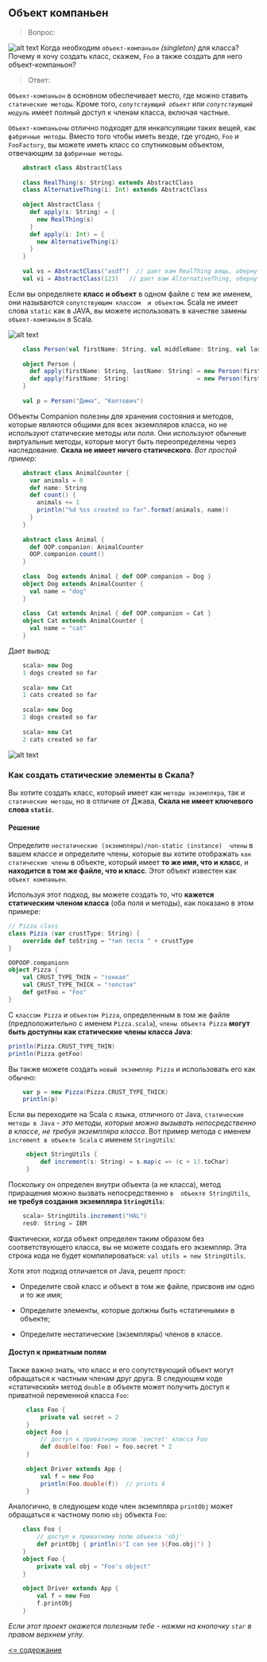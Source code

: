 ## Объект компаньен

>Вопрос:

![alt text](https://github.com/steklopod/Functions/blob/master/src/main/resources/images/girl.png "GIRL")
Когда необходим `объект-компаньон` _(singleton)_ для класса? Почему я хочу создать класс, скажем, 
`Foo` а также создать для него объект-компаньон?

>Ответ:

`Объект-компаньон` в основном обеспечивает место, где можно ставить `статические методы`. 
Кроме того, _`сопутствующий объект`_ или _`сопутствующий модуль`_ имеет полный доступ к членам класса, включая частные.

`Объект-компаньоны` отлично подходят для инкапсуляции таких вещей, как `фабричные методы`. 
Вместо того чтобы иметь везде, где угодно, `Foo` и `FooFactory`, вы можете иметь класс со спутниковым 
объектом, отвечающим за `фабричные методы`.

<!-- code -->
```scala
    abstract class AbstractClass
    
    class RealThing(s: String) extends AbstractClass
    class AlternativeThing(i: Int) extends AbstractClass
    
    object AbstractClass {
      def apply(s: String) = {
        new RealThing(s)
      }
      def apply(i: Int) = {
        new AlternativeThing(i)
      }
    }
    
    val vs = AbstractClass("asdf")  // дает вам RealThing вещь, обернутую поверх строки
    val vi = AbstractClass(123)   // дает вам AlternativeThing, обернутую поверх числа
```

Если вы определяете **класс и объект** в одном файле с тем же именем, они называются `сопутствующим классом 
и объектом`. Scala не имеет слова `static` как в JAVA, вы можете использовать в качестве замены `объект-компаньон` в Scala.

![alt text](https://github.com/steklopod/Functions/blob/master/src/main/resources/images/companion.png "Обобщения")


<!-- code -->
```scala
    class Person(val firstName: String, val middleName: String, val lastName: String) {}
    
    object Person {
      def apply(firstName: String, lastName: String) = new Person(firstName, "", lastName)
      def apply(firstName: String)                   = new Person(firstName, "", "")
    }
    
    val p = Person("Дима", "Колтович")
```

Объекты Companion полезны для хранения состояния и методов, которые являются общими для всех экземпляров 
класса, но не используют статические методы или поля. Они используют обычные виртуальные методы, 
которые могут быть переопределены через наследование. **Скала не имеет ничего статического**. 
_Вот простой пример:_

<!-- code -->
```scala
    abstract class AnimalCounter {
      var animals = 0
      def name: String
      def count() {
        animals += 1
        println("%d %ss created so far".format(animals, name))
      }
    }
    
    abstract class Animal {
      def OOP.companion: AnimalCounter
      OOP.companion.count()
    }
    
    class  Dog extends Animal { def OOP.companion = Dog }
    object Dog extends AnimalCounter {
      val name = "dog"
    }
    
    class  Cat extends Animal { def OOP.companion = Cat }
    object Cat extends AnimalCounter {
      val name = "cat"
    }
```

Дает вывод:

<!-- code -->
```scala
    scala> new Dog
    1 dogs created so far
    
    scala> new Cat
    1 cats created so far
    
    scala> new Dog
    2 dogs created so far
    
    scala> new Cat
    2 cats created so far
```

![alt text](https://github.com/steklopod/Functions/blob/master/src/main/resources/images/girl.png "GIRL")
### Как создать статические элементы в Скала?

Вы хотите создать класс, который имеет как `методы экземпляра`, так и `статические методы`, 
но в отличие от Джава, **Скала не имеет ключевого слова `static`**.

#### Решение

Определите `нестатические (экземпляры)/non-static (instance)  члены` в вашем классе и определите члены, 
которые вы хотите отображать `как статические члены` в объекте, который имеет **то же имя, 
что и класс**, и **находится в том же файле, что и класс**. Этот объект известен как `объект компаньен`.

Используя этот подход, вы можете создать то, что **кажется статическим членом класса** (оба поля и методы), 
как показано в этом примере:

<!-- code -->
```scala
// Pizza class
class Pizza (var crustType: String) {
    override def toString = "тип теста " + crustType
}

OOPOOP.companionn
object Pizza {
    val CRUST_TYPE_THIN = "тонкая"
    val CRUST_TYPE_THICK = "толстая"
    def getFoo = "Foo"
}
```

С `классом Pizza` и `объектом Pizza`, определенным в том же файле (предположительно с именем `Pizza.scala`),
 `члены объекта Pizza` **могут быть доступны как статические члены класса Java**:
 
 <!-- code -->
 ```scala
 println(Pizza.CRUST_TYPE_THIN)
 println(Pizza.getFoo)
 ```
 
 Вы также можете создать `новый экземпляр Pizza` и использовать его как обычно:
 
 <!-- code -->
 ```scala
     var p = new Pizza(Pizza.CRUST_TYPE_THICK)
     println(p)
 ```
 
 Если вы переходите на Scala с языка, отличного от Java, `статические методы в Java` - _это методы, 
 которые можно вызывать непосредственно в классе, не требуя экземпляра класса_. Вот пример метода с 
 именем `increment в объекте Scala` с именем `StringUtils`:
 
 <!-- code -->
 ```scala
      object StringUtils {
          def increment(s: String) = s.map(c => (c + 1).toChar)
      }   
```

Поскольку он определен внутри объекта (а не класса), метод приращения можно вызвать непосредственно `в 
объекте StringUtils`, **не требуя создания экземпляра `StringUtils`**:

<!-- code -->
```scala
    scala> StringUtils.increment("HAL")
    res0: String = IBM
```

Фактически, когда объект определен таким образом без соответствующего класса, вы не можете создать 
его экземпляр. Эта строка кода не будет компилироваться: `val utils = new StringUtils`.

Хотя этот подход отличается от Java, рецепт прост:

* Определите свой класс и объект в том же файле, присвоив им одно и то же имя;

* Определите элементы, которые должны быть «статичными» в объекте;

* Определите нестатические (экземпляры) членов в классе.

#### Доступ к приватным полям

Также важно знать, что класс и его сопутствующий объект могут обращаться к частным членам друг друга.
 В следующем коде «статический» метод `double` в объекте может получить доступ к приватной 
 переменной класса `Foo`:
 
 <!-- code -->
 ```scala
      class Foo {
          private val secret = 2
      }
      object Foo {
          // доступ к приватному полю 'secret' класса Foo
          def double(foo: Foo) = foo.secret * 2
      }
      
      object Driver extends App {
          val f = new Foo
          println(Foo.double(f))  // prints 4
      }
```

Аналогично, в следующем коде член экземпляра `printObj` может обращаться к частному полю `obj` 
объекта `Foo`:

<!-- code -->
```scala
    class Foo {
        // доступ к приватному полю объекта 'obj'
        def printObj { println(s"I can see ${Foo.obj}") }
    }
    object Foo {
        private val obj = "Foo's object"
    }
    
    object Driver extends App {
        val f = new Foo
        f.printObj
    }
```

_Если этот проект окажется полезным тебе - нажми на кнопочку `star` в правом верхнем углу._

[<= содержание](https://github.com/steklopod/Functions/blob/master/readme.md)